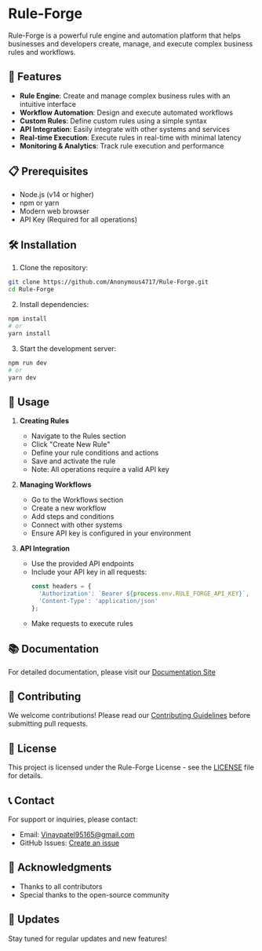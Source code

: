 # Rule-Forge

Rule-Forge is a powerful rule engine and automation platform that helps businesses and developers create, manage, and execute complex business rules and workflows.

## 🚀 Features

- **Rule Engine**: Create and manage complex business rules with an intuitive interface
- **Workflow Automation**: Design and execute automated workflows
- **Custom Rules**: Define custom rules using a simple syntax
- **API Integration**: Easily integrate with other systems and services
- **Real-time Execution**: Execute rules in real-time with minimal latency
- **Monitoring & Analytics**: Track rule execution and performance

## 📋 Prerequisites

- Node.js (v14 or higher)
- npm or yarn
- Modern web browser
- API Key (Required for all operations)


## 🛠️ Installation

1. Clone the repository:
```bash
git clone https://github.com/Anonymous4717/Rule-Forge.git
cd Rule-Forge
```

2. Install dependencies:
```bash
npm install
# or
yarn install
```

3. Start the development server:
```bash
npm run dev
# or
yarn dev
```

## 🎯 Usage

1. **Creating Rules**
   - Navigate to the Rules section
   - Click "Create New Rule"
   - Define your rule conditions and actions
   - Save and activate the rule
   - Note: All operations require a valid API key

2. **Managing Workflows**
   - Go to the Workflows section
   - Create a new workflow
   - Add steps and conditions
   - Connect with other systems
   - Ensure API key is configured in your environment

3. **API Integration**
   - Use the provided API endpoints
   - Include your API key in all requests:
     ```javascript
     const headers = {
       'Authorization': `Bearer ${process.env.RULE_FORGE_API_KEY}`,
       'Content-Type': 'application/json'
     };
     ```
   - Make requests to execute rules

## 📚 Documentation

For detailed documentation, please visit our [Documentation Site](https://docs.rule-forge.com)

## 🤝 Contributing

We welcome contributions! Please read our [Contributing Guidelines](CONTRIBUTING.md) before submitting pull requests.

## 📄 License

This project is licensed under the Rule-Forge License - see the [LICENSE](LICENSE) file for details.

## 📞 Contact

For support or inquiries, please contact:
- Email: Vinaypatel95165@gmail.com
- GitHub Issues: [Create an issue](https://github.com/Anonymous4717/Rule-Forge/issues)

## 🙏 Acknowledgments

- Thanks to all contributors
- Special thanks to the open-source community

## 🔄 Updates

Stay tuned for regular updates and new features!
